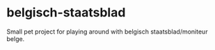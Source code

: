 # belgisch-staatsblad
Small pet project for playing around with belgisch staatsblad/moniteur belge.
